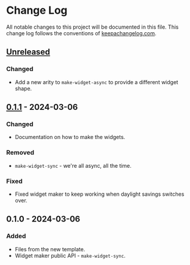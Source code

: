 # Change Log
All notable changes to this project will be documented in this file. This change log follows the conventions of [keepachangelog.com](http://keepachangelog.com/).

## [Unreleased]
### Changed
- Add a new arity to `make-widget-async` to provide a different widget shape.

## [0.1.1] - 2024-03-06
### Changed
- Documentation on how to make the widgets.

### Removed
- `make-widget-sync` - we're all async, all the time.

### Fixed
- Fixed widget maker to keep working when daylight savings switches over.

## 0.1.0 - 2024-03-06
### Added
- Files from the new template.
- Widget maker public API - `make-widget-sync`.

[Unreleased]: https://sourcehost.site/your-name/othe/compare/0.1.1...HEAD
[0.1.1]: https://sourcehost.site/your-name/othe/compare/0.1.0...0.1.1
